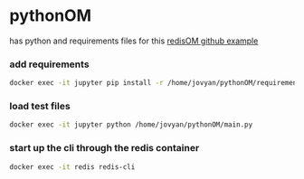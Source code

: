 # pythonOM
has python and requirements files for this [redisOM github example](https://github.com/redis/redis-om-python)
### add requirements
```bash
docker exec -it jupyter pip install -r /home/jovyan/pythonOM/requirements.txt
```
### load test files
```bash
docker exec -it jupyter python /home/jovyan/pythonOM/main.py
```
### start up the cli through the redis container
```bash
docker exec -it redis redis-cli 
```
